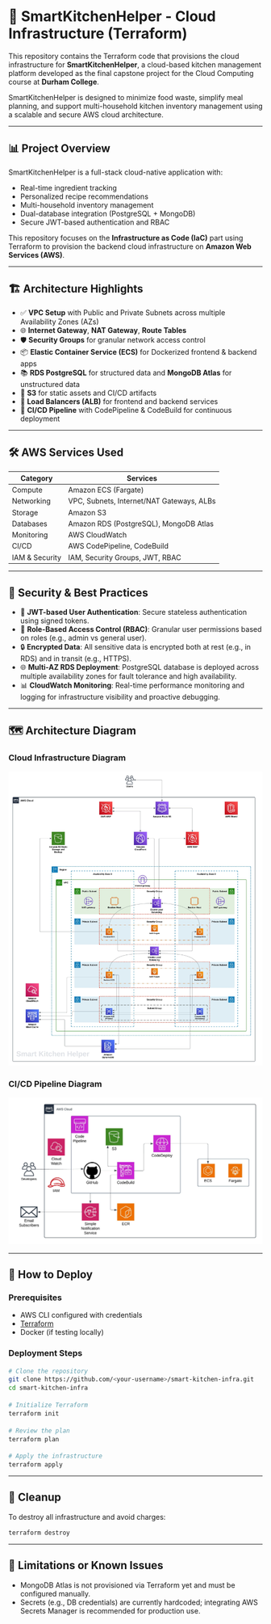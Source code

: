 # 🧠 SmartKitchenHelper - Cloud Infrastructure (Terraform)

This repository contains the Terraform code that provisions the cloud infrastructure for **SmartKitchenHelper**, a cloud-based kitchen management platform developed as the final capstone project for the Cloud Computing course at **Durham College**.

SmartKitchenHelper is designed to minimize food waste, simplify meal planning, and support multi-household kitchen inventory management using a scalable and secure AWS cloud architecture.

---

## 📊 Project Overview

SmartKitchenHelper is a full-stack cloud-native application with:

- Real-time ingredient tracking
- Personalized recipe recommendations
- Multi-household inventory management
- Dual-database integration (PostgreSQL + MongoDB)
- Secure JWT-based authentication and RBAC

This repository focuses on the **Infrastructure as Code (IaC)** part using Terraform to provision the backend cloud infrastructure on **Amazon Web Services (AWS)**.

---

## 🏗 Architecture Highlights

- ✅ **VPC Setup** with Public and Private Subnets across multiple Availability Zones (AZs)
- 🌐 **Internet Gateway**, **NAT Gateway**, **Route Tables**
- 🛡️ **Security Groups** for granular network access control
- 📦 **Elastic Container Service (ECS)** for Dockerized frontend & backend apps
- 📚 **RDS PostgreSQL** for structured data and **MongoDB Atlas** for unstructured data
- 📁 **S3** for static assets and CI/CD artifacts
- 🚀 **Load Balancers (ALB)** for frontend and backend services
- 🔁 **CI/CD Pipeline** with CodePipeline & CodeBuild for continuous deployment

---

## 🛠 AWS Services Used

| Category           | Services                                  |
|-------------------|-------------------------------------------|
| Compute           | Amazon ECS (Fargate)                      |
| Networking        | VPC, Subnets, Internet/NAT Gateways, ALBs |
| Storage           | Amazon S3                                 |
| Databases         | Amazon RDS (PostgreSQL), MongoDB Atlas    |
| Monitoring        | AWS CloudWatch                            |
| CI/CD             | AWS CodePipeline, CodeBuild               |
| IAM & Security    | IAM, Security Groups, JWT, RBAC           |

---

## 🔐 Security & Best Practices

- 🔑 **JWT-based User Authentication**: Secure stateless authentication using signed tokens.
- 👥 **Role-Based Access Control (RBAC)**: Granular user permissions based on roles (e.g., admin vs general user).
- 🔒 **Encrypted Data**: All sensitive data is encrypted both at rest (e.g., in RDS) and in transit (e.g., HTTPS).
- 🌐 **Multi-AZ RDS Deployment**: PostgreSQL database is deployed across multiple availability zones for fault tolerance and high availability.
- 📊 **CloudWatch Monitoring**: Real-time performance monitoring and logging for infrastructure visibility and proactive debugging.

---

## 🗺️ Architecture Diagram

### Cloud Infrastructure Diagram
![Cloud Infrastructure Diagram](./Capstone-Architecture.jpeg)

### CI/CD Pipeline Diagram
![CI/CD Pipeline Diagram](./Capstone-CICD.jpeg)

---

## 🚀 How to Deploy

### Prerequisites

- AWS CLI configured with credentials
- [Terraform](https://developer.hashicorp.com/terraform/downloads)
- Docker (if testing locally)

### Deployment Steps

```bash
# Clone the repository
git clone https://github.com/<your-username>/smart-kitchen-infra.git
cd smart-kitchen-infra

# Initialize Terraform
terraform init

# Review the plan
terraform plan

# Apply the infrastructure
terraform apply
```
---

## 🧹 Cleanup

To destroy all infrastructure and avoid charges:

```bash
terraform destroy
```
---

## 🚧 Limitations or Known Issues

- MongoDB Atlas is not provisioned via Terraform yet and must be configured manually.
- Secrets (e.g., DB credentials) are currently hardcoded; integrating AWS Secrets Manager is recommended for production use.
